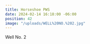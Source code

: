 ```yaml
---
title: Horseshoe PWS
date: 2024-02-14 16:18:00 -06:00
position: 42
image: "/uploads/WELL%20NO.%202.jpg"
---
```


Well No. 2